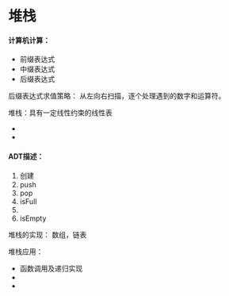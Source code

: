 # 堆栈

#### 计算机计算：
<ul>
<li>前缀表达式</li>
<li>中缀表达式</li>
<li>后缀表达式</li>
</ul>

后缀表达式求值策略：
从左向右扫描，逐个处理遇到的数字和运算符。



堆栈：具有一定线性约束的线性表

<ul>
<li></li>
<li></li>
</ul>


#### ADT描述：

<ol>
<li>创建</li>
<li>push</li>
<li>pop</li>
<li>isFull<li>
<li>isEmpty</li>
</ol>

堆栈的实现：
数组，链表


堆栈应用：
<ul>
<li>函数调用及递归实现</li>
<li></li>
<li></li>
</ul>